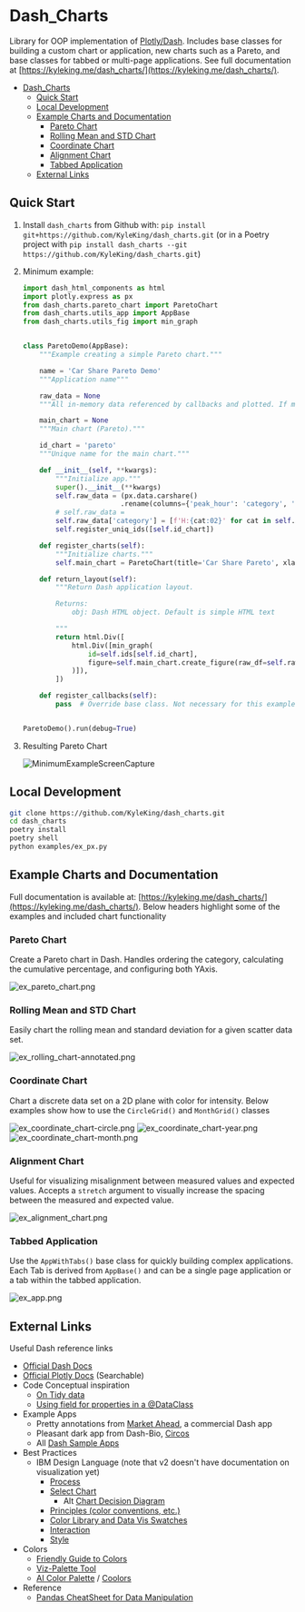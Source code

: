 # Dash_Charts

Library for OOP implementation of [Plotly/Dash](https://dash.plot.ly/). Includes base classes for building a custom chart or application, new charts such as a Pareto, and base classes for tabbed or multi-page applications. See full documentation at [https://kyleking.me/dash_charts/](https://kyleking.me/dash_charts/).

<!-- TOC -->

- [Dash_Charts](#dash_charts)
  - [Quick Start](#quick-start)
  - [Local Development](#local-development)
  - [Example Charts and Documentation](#example-charts-and-documentation)
    - [Pareto Chart](#pareto-chart)
    - [Rolling Mean and STD Chart](#rolling-mean-and-std-chart)
    - [Coordinate Chart](#coordinate-chart)
    - [Alignment Chart](#alignment-chart)
    - [Tabbed Application](#tabbed-application)
  - [External Links](#external-links)

<!-- /TOC -->

## Quick Start

1. Install `dash_charts` from Github with: `pip install git+https://github.com/KyleKing/dash_charts.git` (or in a Poetry project with `pip install dash_charts --git https://github.com/KyleKing/dash_charts.git`)
1. Minimum example:

    ```py
    import dash_html_components as html
    import plotly.express as px
    from dash_charts.pareto_chart import ParetoChart
    from dash_charts.utils_app import AppBase
    from dash_charts.utils_fig import min_graph


    class ParetoDemo(AppBase):
        """Example creating a simple Pareto chart."""

        name = 'Car Share Pareto Demo'
        """Application name"""

        raw_data = None
        """All in-memory data referenced by callbacks and plotted. If modified, will impact all viewers."""

        main_chart = None
        """Main chart (Pareto)."""

        id_chart = 'pareto'
        """Unique name for the main chart."""

        def __init__(self, **kwargs):
            """Initialize app."""
            super().__init__(**kwargs)
            self.raw_data = (px.data.carshare()
                            .rename(columns={'peak_hour': 'category', 'car_hours': 'value'}))
            # self.raw_data =
            self.raw_data['category'] = [f'H:{cat:02}' for cat in self.raw_data['category']]
            self.register_uniq_ids([self.id_chart])

        def register_charts(self):
            """Initialize charts."""
            self.main_chart = ParetoChart(title='Car Share Pareto', xlabel='Peak Hours', ylabel='Car Hours')

        def return_layout(self):
            """Return Dash application layout.

            Returns:
                obj: Dash HTML object. Default is simple HTML text

            """
            return html.Div([
                html.Div([min_graph(
                    id=self.ids[self.id_chart],
                    figure=self.main_chart.create_figure(raw_df=self.raw_data),
                )]),
            ])

        def register_callbacks(self):
            pass  # Override base class. Not necessary for this example


    ParetoDemo().run(debug=True)
    ```

1. Resulting Pareto Chart

    ![MinimumExampleScreenCapture](.images/pareto_readme.png)

## Local Development

```sh
git clone https://github.com/KyleKing/dash_charts.git
cd dash_charts
poetry install
poetry shell
python examples/ex_px.py
```

## Example Charts and Documentation

Full documentation is available at: [https://kyleking.me/dash_charts/](https://kyleking.me/dash_charts/). Below headers highlight some of the examples and included chart functionality

### Pareto Chart

Create a Pareto chart in Dash. Handles ordering the category, calculating the cumulative percentage, and configuring both YAxis.

![ex_pareto_chart.png](.images/ex_pareto_chart.png)

### Rolling Mean and STD Chart

Easily chart the rolling mean and standard deviation for a given scatter data set.

![ex_rolling_chart-annotated.png](.images/ex_rolling_chart-annotated.png)

### Coordinate Chart

Chart a discrete data set on a 2D plane with color for intensity. Below examples show how to use the `CircleGrid()` and `MonthGrid()` classes

![ex_coordinate_chart-circle.png](.images/ex_coordinate_chart-circle.png)
![ex_coordinate_chart-year.png](.images/ex_coordinate_chart-year.png)
![ex_coordinate_chart-month.png](.images/ex_coordinate_chart-month.png)

### Alignment Chart

Useful for visualizing misalignment between measured values and expected values. Accepts a `stretch` argument to visually increase the spacing between the measured and expected value.

![ex_alignment_chart.png](.images/ex_alignment_chart.png)

### Tabbed Application

Use the `AppWithTabs()` base class for quickly building complex applications. Each Tab is derived from `AppBase()` and can be a single page application or a tab within the tabbed application.

![ex_app.png](.images/ex_app.png)

<!-- TODO: Add the multi-page base class -->

## External Links

Useful Dash reference links

- [Official Dash Docs](https://dash.plot.ly)
- [Official Plotly Docs](https://plot.ly/python/) (Searchable)
- Code Conceptual inspiration
  - [On Tidy data](https://www.jeannicholashould.com/tidy-data-in-python.html)
  - [Using field for properties in a @DataClass](https://florimond.dev/blog/articles/2018/10/reconciling-dataclasses-and-properties-in-python/)
- Example Apps
  - Pretty annotations from [Market Ahead](https://www.marketahead.com/p/FOX), a commercial Dash app
  - Pleasant dark app from Dash-Bio, [Circos](https://github.com/plotly/dash-bio/blob/master/tests/dashbio_demos/app_circos.py)
  - All [Dash Sample Apps](https://github.com/plotly/dash-sample-apps/tree/master/apps)
- Best Practices
  - IBM Design Language (note that v2 doesn't have documentation on visualization yet)
    - [Process](https://www.ibm.com/design/v1/language/experience/data-visualization/process/)
    - [Select Chart](https://www.ibm.com/design/v1/language/experience/data-visualization/chart-models/)
      - Alt [Chart Decision Diagram](https://www.tatvic.com/blog/7-visualizations-learn-r/)
    - [Principles (color conventions, etc.)](https://www.ibm.com/design/v1/language/experience/data-visualization/visualization/)
    - [Color Library and Data Vis Swatches](https://www.ibm.com/design/v1/language/resources/color-library/)
    - [Interaction](https://www.ibm.com/design/v1/language/experience/data-visualization/interaction/)
    - [Style](https://www.ibm.com/design/v1/language/experience/data-visualization/style/)
- Colors
  - [Friendly Guide to Colors](https://lisacharlotterost.de/2016/04/22/Colors-for-DataVis/)
  - [Viz-Palette Tool](https://projects.susielu.com/viz-palette)
  - [AI Color Palette](http://colormind.io/) / [Coolors](https://coolors.co/2b303a-92dce5-eee5e9-7c7c7c-d64933)
- Reference
  - [Pandas CheatSheet for Data Manipulation](https://github.com/pandas-dev/pandas/blob/master/doc/cheatsheet/Pandas_Cheat_Sheet.pdf)
